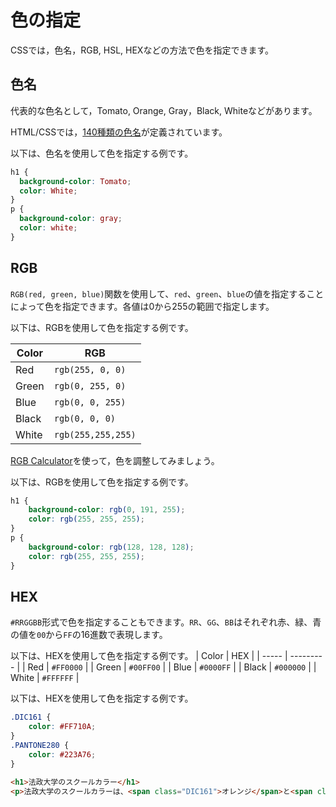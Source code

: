 # 色の指定

CSSでは，色名，RGB, HSL, HEXなどの方法で色を指定できます。

## 色名

代表的な色名として，Tomato, Orange, Gray，Black, Whiteなどがあります。

HTML/CSSでは，[140種類の色名](https://www.w3schools.com/colors/colors_names.asp)が定義されています。

以下は、色名を使用して色を指定する例です。

```css
h1 {
  background-color: Tomato; 
  color: White;
}
p {
  background-color: gray;
  color: white;
}
```

## RGB

`RGB(red, green, blue)`関数を使用して、`red`、`green`、`blue`の値を指定することによって色を指定できます。各値は0から255の範囲で指定します。

以下は、RGBを使用して色を指定する例です。

| Color | RGB                |
| ----- | ------------------ |
| Red   | `rgb(255, 0, 0)`   |
| Green | `rgb(0, 255, 0)`   |
| Blue  | `rgb(0, 0, 255)`   |
| Black | `rgb(0, 0, 0)`     |
| White | `rgb(255,255,255)` |

[RGB Calculator](https://www.w3schools.com/colors/colors_rgb.asp)を使って，色を調整してみましょう。

以下は、RGBを使用して色を指定する例です。

```css
h1 {
    background-color: rgb(0, 191, 255);
    color: rgb(255, 255, 255);
}
p {
    background-color: rgb(128, 128, 128);
    color: rgb(255, 255, 255);
}
``` 

## HEX

`#RRGGBB`形式で色を指定することもできます。`RR`、`GG`、`BB`はそれぞれ赤、緑、青の値を`00`から`FF`の16進数で表現します。

以下は、HEXを使用して色を指定する例です。
| Color | HEX       |
| ----- | --------- |
| Red   | `#FF0000` |
| Green | `#00FF00` |
| Blue  | `#0000FF` |
| Black | `#000000` |
| White | `#FFFFFF` |

以下は、HEXを使用して色を指定する例です。

```css
.DIC161 {
    color: #FF710A;
}
.PANTONE280 {
    color: #223A76;
}
```

```html
<h1>法政大学のスクールカラー</h1>
<p>法政大学のスクールカラーは、<span class="DIC161">オレンジ</span>と<span class="PANTONE280">紺（法政ブルー）</span>です。</p>
```